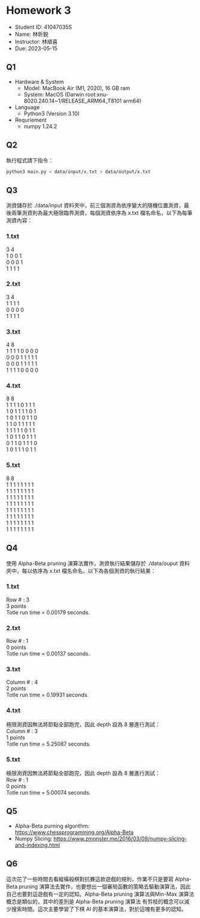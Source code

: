 # Homework 3

- Student ID: 41047035S
- Name: 林昕鋭
- Instructor: 林順喜
- Due: 2023-05-15

## Q1
- Hardware & System
    - Model: MacBook Air (M1, 2020), 16 GB ram
    - System: MacOS (Darwin root:xnu-8020.240.14~1/RELEASE_ARM64_T8101 arm64)
- Language
    - Python3 (Version 3.10)
- Requriement
    - numpy 1.24.2

## Q2
執行程式請下指令：
```sh
python3 main.py < data/input/x.txt > data/output/x.txt
```

## Q3
測資儲存於 ./data/input 資料夾中，前三個測資為依序變大的隨機位置測資，最後兩筆測資則為最大極限臨界測資，每個測資依序為 x.txt 檔名命名，以下為每筆測資內容：

### 1.txt
3 4  
1 0 0 1  
0 0 0 1  
1 1 1 1  

### 2.txt
3 4  
1 1 1 1  
0 0 0 0  
1 1 1 1  

### 3.txt
4 8  
1 1 1 1 0 0 0 0  
0 0 0 1 1 1 1 1  
0 0 0 1 1 1 1 1  
1 1 1 1 0 0 0 0

### 4.txt
8 8  
1 1 1 1 0 1 1 1   
1 0 1 1 1 1 0 1  
1 0 1 1 0 1 1 0  
1 1 0 1 1 1 1 1  
1 1 1 1 1 0 1 1  
1 0 1 1 0 1 1 1  
0 1 1 0 1 1 1 0  
1 0 1 1 1 0 1 1  

### 5.txt
8 8  
1 1 1 1 1 1 1 1  
1 1 1 1 1 1 1 1  
1 1 1 1 1 1 1 1  
1 1 1 1 1 1 1 1  
1 1 1 1 1 1 1 1  
1 1 1 1 1 1 1 1  
1 1 1 1 1 1 1 1  
1 1 1 1 1 1 1 1  

## Q4
使用 Alpha-Beta pruning 演算法實作，測資執行結果儲存於 ./data/ouput 資料夾中，每以依序為 x.txt 檔名命名，以下為各個測資的執行結果：

### 1.txt
Row # : 3  
3 points   
Totle run time = 0.00179 seconds.

### 2.txt
Row # : 1  
0 points  
Totle run time = 0.00137 seconds.

### 3.txt
Column # : 4  
2 points  
Totle run time = 0.19931 seconds.

### 4.txt
極限測資因無法將節點全部跑完，因此 depth 設為 8 層進行測試：  
Column # : 3  
1 points  
Totle run time = 5.25087 seconds. 

### 5.txt
極限測資因無法將節點全部跑完，因此 depth 設為 8 層進行測試：  
Row # : 1  
0 points  
Totle run time = 5.00074 seconds.

## Q5
- Alpha-Beta purning algorithm: https://www.chessprogramming.org/Alpha-Beta
- Numpy Slicing: https://www.zmonster.me/2016/03/09/numpy-slicing-and-indexing.html

## Q6
這次花了一些時間去看縱橫殺棋對抗賽這款遊戲的規則，作業不只是要寫 Alpha-Beta pruning 演算法去實作，也要想出一個審局函數的策略去驅動演算法，因此自己也要對這遊戲有一定的認知。Alpha-Beta pruning 演算法與Min-Max 演算法概念是類似的，其中的差別是 Alpha-Beta pruning 演算法 有剪枝的概念可以減少搜索時間。這次主要學習了下棋 AI 的基本演算法，對於這塊有更多的認知。